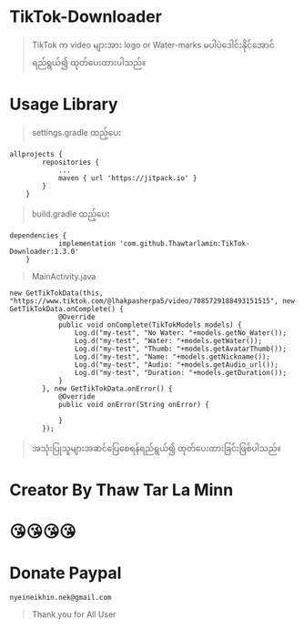 # TikTok-Downloader
> TikTok က video များအား logo or Water-marks မပါပဲ‌‌ဒေါင်းနိုင်အောင်ရည်ရွယ်၍ ထုတ်ပေးထားပါသည်။
# Usage Library
>settings.gradle ထည့်‌ပေး

```
allprojects {
		repositories {
			...
			maven { url 'https://jitpack.io' }
		}
	}
```
>build.gradle ထည့်‌ပေး
```
dependencies {
	        implementation 'com.github.Thawtarlamin:TikTok-Downloader:1.3.0'
	}
```

>MainActivity.java
```
new GetTikTokData(this, "https://www.tiktok.com/@lhakpasherpa5/video/7085729188493151515", new GetTikTokData.onComplete() {
            @Override
            public void onComplete(TikTokModels models) {
                Log.d("my-test", "No Water: "+models.getNo_Water());
                Log.d("my-test", "Water: "+models.getWater());
                Log.d("my-test", "Thumb: "+models.getAvatarThumb());
                Log.d("my-test", "Name: "+models.getNickname());
                Log.d("my-test", "Audio: "+models.getAudio_url());
                Log.d("my-test", "Duration: "+models.getDuration());
            }
        }, new GetTikTokData.onError() {
            @Override
            public void onError(String onError) {

            }
        });
```

> အသုံးပြုသူများအဆ‌င်ပြေစေရန်ရည်ရွယ်၍ ထုတ်ပေးထားခြင်းဖြစ်ပါသည်။

# Creator By Thaw Tar La Minn


# 😘😘😘😘
# Donate Paypal
```
nyeineikhin.nek@gmail.com
```

>Thank you for  All User
